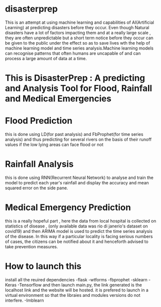 # disasterprep
This is an attempt at using machine learning and capabilities of AI(Artificial Learning) at predicting disasters before they occur. Even though Natural disasters have a lot of factors impacting them and at a really large scale , they are often unpredictable but a short term notice before they occur can be given to the public under the effect so as to save lives wth the help of machine learning model and time series analysis.Machine learning models can recognise patterns that often humans are uncapable of and can process a large amount of data at a time.

 # This is DisasterPrep : A predicting and Analysis Tool for Flood, Rainfall and Medical Emergencies

 # Flood Prediction
  this is done using LD(for past analysis) and FbProphet(for time series analysis) and thus predicting for several rivers on the basis of their runoff values if the low lying areas can face flood or not 

 # Rainfall Analysis
 this is done using RNN(Recurrent Neural Network) to analyse and train the model to predict each year's rainfall and display the accuracy and mean squared error on the side pane.



 # Medical Emergency Prediction
 this is a really hopeful part , here the data from local hospital is collected on statistics of disease , (only available data was rio di janerio's dataset on covid19) and then ARIMA model is used to predict the time series analysis of the disease. In this way if a particular locality is facing serious numbers of cases, the citizens can be notified about it and henceforth advised to take prevention measures.


 # How to launch this
 install all the reuired dependencies 
 -flask
	-wtforms
	-fbprophet
	-sklearn
	-Keras
	-Tensorflow
 and then launch main.py, the link generated is the localhost link and the website will be hosted.
 it is prefered to launch in a virtual environment so that the libraies and modules versions do not interfere.
	-Imblearn
